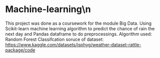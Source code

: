 # Machine-learning\n
This project was done as a coursework for the module Big Data.
Using Scikit-learn machine learning algorithm to predict the chance of rain the next day and Pandas dataframe to do preprocessings.
Algorithm used: Random Forest Classifcation
soruce of dataset: https://www.kaggle.com/datasets/jsphyg/weather-dataset-rattle-package/code
